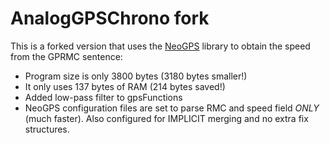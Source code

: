 # AnalogGPSChrono fork

This is a forked version that uses the [NeoGPS](https://github.com/SlashDevin/NeoGPS) library to obtain the speed from the GPRMC sentence:

* Program size is only 3800 bytes (3180 bytes smaller!)
* It only uses 137 bytes of RAM (214 bytes saved!)
* Added low-pass filter to gpsFunctions
* NeoGPS configuration files are set to parse RMC and speed field *ONLY* (much faster).  Also configured for IMPLICIT merging and no extra fix structures.
